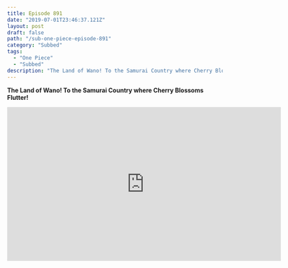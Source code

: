 ```yaml
---
title: Episode 891
date: "2019-07-01T23:46:37.121Z"
layout: post
draft: false
path: "/sub-one-piece-episode-891"
category: "Subbed"
tags:
  - "One Piece"
  - "Subbed"
description: "The Land of Wano! To the Samurai Country where Cherry Blossoms Flutter!"
---
```

**The Land of Wano! To the Samurai Country where Cherry Blossoms Flutter!**

<iframe width="640" height="360" src="https://www.rapidvideo.com/e/G4KA8D61H5" frameborder="0" marginwidth=0 marginheight=0 scrolling=no allowfullscreen></iframe>